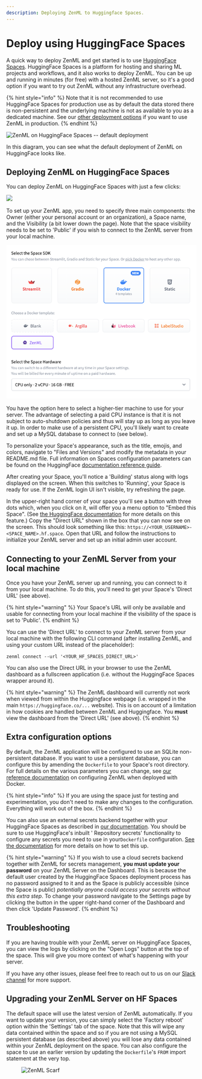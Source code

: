 ```yaml
---
description: Deploying ZenML to Huggingface Spaces.
---
```


# Deploy using HuggingFace Spaces

A quick way to deploy ZenML and get started is to use [HuggingFace Spaces](https://huggingface.co/spaces). HuggingFace Spaces is a platform for hosting and sharing ML projects and workflows, and it also works to deploy ZenML. You can be up and running in minutes (for free) with a hosted ZenML server, so it's a good option if you want to try out ZenML without any infrastructure overhead.

{% hint style="info" %}
Note that it is not recommended to use HuggingFace Spaces for production use as by default the data stored there is non-persistent and the underlying machine is not as available to you as a dedicated machine. See our [other deployment options](./README.md) if you want to use ZenML in production.
{% endhint %}

![ZenML on HuggingFace Spaces -- default deployment](../../../.gitbook/assets/hf\_spaces\_chart.png)

In this diagram, you can see what the default deployment of ZenML on HuggingFace looks like.

## Deploying ZenML on HuggingFace Spaces

You can deploy ZenML on HuggingFace Spaces with just a few clicks:

[![](https://huggingface.co/datasets/huggingface/badges/raw/main/deploy-to-spaces-lg.svg)](https://huggingface.co/new-space?template=zenml/zenml)

To set up your ZenML app, you need to specify three main components: the Owner (either your personal account or an organization), a Space name, and the Visibility (a bit lower down the page). Note that the space visibility needs to be set to 'Public' if you wish to connect to the ZenML server from your local machine.

![HuggingFace Spaces SDK interface](../../.gitbook/assets/hf-spaces-sdk.png)

You have the option here to select a higher-tier machine to use for your server. The advantage of selecting a paid CPU instance is that it is not subject to auto-shutdown policies and thus will stay up as long as you leave it up. In order to make use of a persistent CPU, you'll likely want to create and set up a MySQL database to connect to (see below).

To personalize your Space's appearance, such as the title, emojis, and colors, navigate to "Files and Versions" and modify the metadata in your README.md file. Full information on Spaces configuration parameters can be found on the HuggingFace [documentation reference guide](https://huggingface.co/docs/hub/spaces-config-reference).

After creating your Space, you'll notice a 'Building' status along with logs displayed on the screen. When this switches to 'Running', your Space is ready for use. If the ZenML login UI isn't visible, try refreshing the page.

In the upper-right hand corner of your space you'll see a button with three dots which, when you click on it, will offer you a menu option to "Embed this Space". (See [the HuggingFace documentation](https://huggingface.co/docs/hub/spaces-embed) for more details on this feature.) Copy the "Direct URL" shown in the box that you can now see on the screen. This should look something like this: `https://<YOUR_USERNAME>-<SPACE_NAME>.hf.space`. Open that URL and follow the instructions to initialize your ZenML server and set up an initial admin user account.

## Connecting to your ZenML Server from your local machine

Once you have your ZenML server up and running, you can connect to it from your local machine. To do this, you'll need to get your Space's 'Direct URL' (see above).

{% hint style="warning" %}
Your Space's URL will only be available and usable for connecting from your local machine if the visibility of the space is set to 'Public'.
{% endhint %}

You can use the 'Direct URL' to connect to your ZenML server from your local machine with the following CLI command (after installing ZenML, and using your custom URL instead of the placeholder):

```shell
zenml connect --url '<YOUR_HF_SPACES_DIRECT_URL>'
```

You can also use the Direct URL in your browser to use the ZenML dashboard as a fullscreen application (i.e. without the HuggingFace Spaces wrapper around it).

{% hint style="warning" %}
The ZenML dashboard will currently not work when viewed from within the Huggingface webpage (i.e. wrapped in the main `https://huggingface.co/...` website). This is on account of a limitation in how cookies are handled between ZenML and Huggingface. You **must** view the dashboard from the 'Direct URL' (see above).
{% endhint %}

## Extra configuration options

By default, the ZenML application will be configured to use an SQLite non-persistent database. If you want to use a persistent database, you can configure this by amending the `Dockerfile` to your Space's root directory. For full details on the various parameters you can change, see [our reference documentation](deploy-with-docker.md#advanced-server-configuration-options) on configuring ZenML when deployed with Docker.

{% hint style="info" %}
If you are using the space just for testing and experimentation, you don't need to make any changes to the configuration. Everything will work out of the box.
{% endhint %}

You can also use an external secrets backend together with your HuggingFace Spaces as described in [our documentation](deploy-with-docker.md#advanced-server-configuration-options). You should be sure to use HuggingFace's inbuilt ' Repository secrets' functionality to configure any secrets you need to use in your`Dockerfile` configuration. [See the documentation](https://huggingface.co/docs/hub/spaces-sdks-docker#secret-management) for more details on how to set this up.

{% hint style="warning" %}
If you wish to use a cloud secrets backend together with ZenML for secrets management, **you must update your password** on your ZenML Server on the Dashboard. This is because the default user created by the HuggingFace Spaces deployment process has no password assigned to it and as the Space is publicly accessible (since the Space is public) _potentially anyone could access your secrets without this extra step_. To change your password navigate to the Settings page by clicking the button in the upper right-hand corner of the Dashboard and then click 'Update Password'.
{% endhint %}

## Troubleshooting

If you are having trouble with your ZenML server on HuggingFace Spaces, you can view the logs by clicking on the "Open Logs" button at the top of the space. This will give you more context of what's happening with your server.

If you have any other issues, please feel free to reach out to us on our [Slack channel](https://zenml.io/slack-invite/) for more support.

## Upgrading your ZenML Server on HF Spaces

The default space will use the latest version of ZenML automatically. If you want to update your version, you can simply select the 'Factory reboot' option within the 'Settings' tab of the space. Note that this will wipe any data contained within the space and so if you are not using a MySQL persistent database (as described above) you will lose any data contained within your ZenML deployment on the space. You can also configure the space to use an earlier version by updating the `Dockerfile`'s `FROM` import statement at the very top.

<figure><img src="https://static.scarf.sh/a.png?x-pxid=f0b4f458-0a54-4fcd-aa95-d5ee424815bc" alt="ZenML Scarf"><figcaption></figcaption></figure>
